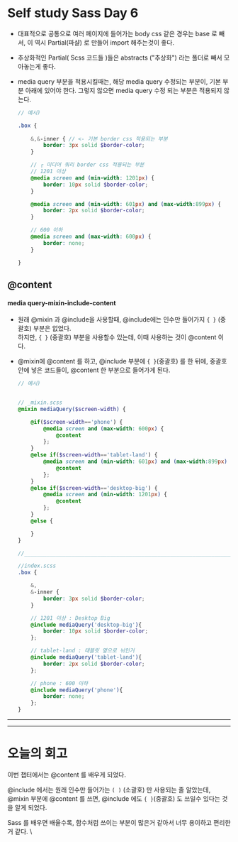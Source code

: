 # Self study Sass Day 6

- 대표적으로 공통으로 여러 페이지에 들어가는 body css 같은 경우는 base 로 빼서, 이 역시 Partial(파샬) 로 만들어 import 해주는것이 좋다.

- 추상화적인 Partial( Scss 코드들 )들은 abstracts ("추상화") 라는 폴더로 빼서 모아놓는게 좋다.

- media query  부분을 적용시킬때는, 해당 media query 수정되는 부분이, 기본 부분 아래에 있어야 한다. 그렇지 않으면 media query 수정 되는 부분은 적용되지 않는다. 

  ```scss
  // 예시)
  
  .box {
      
      &,&-inner { // <- 기본 border css 적용되는 부분 
          border: 3px solid $border-color;
      }
  
      // ┌ 미디어 쿼리 border css 적용되는 부분    
      // 1201 이상
      @media screen and (min-width: 1201px) {
          border: 10px solid $border-color;
      }
  
      @media screen and (min-width: 601px) and (max-width:899px) {
          border: 2px solid $border-color;
      }
  
      // 600 이하 
      @media screen and (max-width: 600px) {
          border: none;
      }
  
  }
  ```

## @content

#### media query-mixin-include-content

- 원래 @mixin 과 @include을 사용할때, @include에는 인수만 들어가지 `{ }` (중괄호) 부분은 없었다. <br>하지만, `{ }` (중괄호) 부분을 사용할수 있는데, 이때 사용하는 것이 @content 이다. 

- @mixin에 @content 를 하고, @include 부분에 `{ }`(중괄호) 를 한 뒤에, 중괄호 안에 넣은 코드들이, @content 한 부분으로 들어가게 된다.

  ```scss
  // 예시)
  
  
  // _mixin.scss
  @mixin mediaQuery($screen-width) {
  
      @if($screen-width=='phone') {
          @media screen and (max-width: 600px) {
              @content
          };
      }
      @else if($screen-width=='tablet-land') {
          @media screen and (min-width: 601px) and (max-width:899px) {
              @content
          };
      }
      @else if($screen-width=='desktop-big') {
          @media screen and (min-width: 1201px) {
              @content
          };
      }
      @else {
  
      }
  }
  
  //______________________________________________________________________________
  
  //index.scss
  .box {
  
      &,
      &-inner {
          border: 3px solid $border-color;
      }
  
      // 1201 이상 : Desktop Big
      @include mediaQuery('desktop-big'){
          border: 10px solid $border-color;
      };
  
      // tablet-land : 태블릿 옆으로 뉘인거
      @include mediaQuery('tablet-land'){
          border: 2px solid $border-color;
      };
  
      // phone : 600 이하 
      @include mediaQuery('phone'){
          border: none;
      };
  }
  
  ```

---

---

# 오늘의 회고

이번 챕터에서는 @content 를 배우게 되었다. 

@include 에서는 원래 인수만 들어가는 `( )` (소괄호) 만 사용되는 줄 알았는데, @mixin 부분에 @content 를 쓰면, @include 에도 `{ }`(중괄호) 도 쓰일수 있다는 것을 알게 되었다. 

Sass 를 배우면 배울수록, 함수처럼 쓰이는 부분이 많은거 같아서 너무 용이하고 편리한거 같다. \